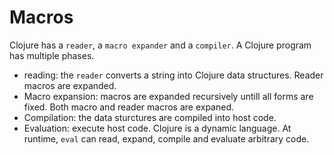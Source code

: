 # Macros

Clojure has a `reader`, a `macro expander` and a `compiler`. A Clojure program has multiple phases.

- reading: the `reader` converts a string into Clojure data structures. Reader macros are expanded.
- Macro expansion: macros are expanded recursively untill all forms are fixed. Both macro and reader macros are expaned.
- Compilation: the data sturctures are compiled into host code.
- Evaluation: execute host code. Clojure is a dynamic language. At runtime, `eval` can read, expand, compile and evaluate arbitrary code.
